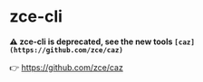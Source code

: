 # zce-cli

**⚠️ zce-cli is deprecated, see the new tools `[caz](https://github.com/zce/caz)`**

👉 https://github.com/zce/caz
